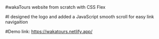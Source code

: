 #wakaTours website from scratch with CSS Flex

#I designed the logo and added a JavaScript smooth scroll for easy link navigaition

#Demo link: https://wakatours.netlify.app/